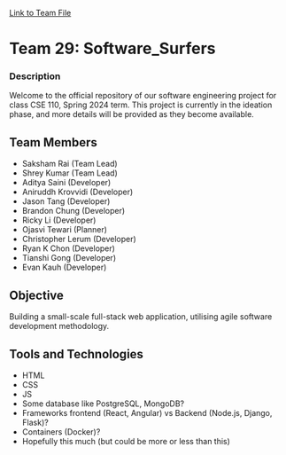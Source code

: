 
[Link to Team File](admin/team.md)

# Team 29: Software_Surfers 

### Description
Welcome to the official repository of our software engineering project for class CSE 110, Spring 2024 term. This project is currently in the ideation phase, and more details will be provided as they become available.

## Team Members
- Saksham Rai (Team Lead)
- Shrey Kumar (Team Lead)
- Aditya Saini (Developer)
- Aniruddh Krovvidi (Developer)
- Jason Tang (Developer)
- Brandon Chung (Developer)
- Ricky Li (Developer)
- Ojasvi Tewari (Planner)
- Christopher Lerum (Developer)
- Ryan K Chon (Developer)
- Tianshi Gong (Developer)
- Evan Kauh (Developer) 

## Objective
Building a small-scale full-stack web application, utilising agile software development methodology. 

## Tools and Technologies
- HTML
- CSS
- JS
- Some database like PostgreSQL, MongoDB?
- Frameworks frontend (React, Angular) vs Backend (Node.js, Django, Flask)?
- Containers (Docker)?
- Hopefully this much (but could be more or less than this)


